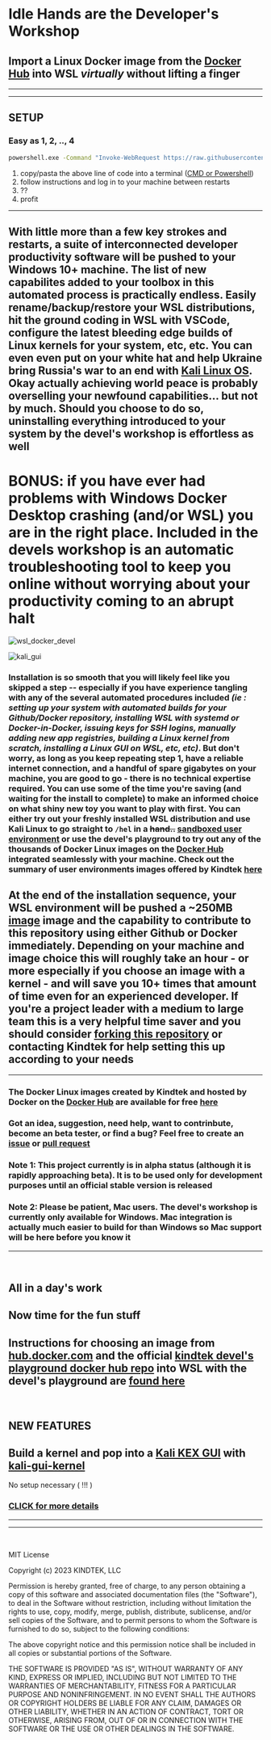 # Idle Hands are the **Developer's Workshop**

## Import a Linux Docker image from the [Docker Hub](https://hub.docker.com/search?q=&image_filter=official) into WSL _virtually_ without lifting a finger

---

---

## SETUP

### Easy as 1, 2, .., 4

```bat
powershell.exe -Command "Invoke-WebRequest https://raw.githubusercontent.com/kindtek/powerhell/dvl-works/devel-spawn.ps1 -OutFile $env:USERPROFILE/dvlp.ps1;powershell.exe -ExecutionPolicy RemoteSigned -File $env:USERPROFILE/dvlp.ps1 kali-git"


```

1. copy/pasta the above line of code into a terminal ([CMD or Powershell](https://www.wikihow.com/Open-Terminal-in-Windows))
2. follow instructions and log in to your machine between restarts
3. ??
4. profit



---

## With little more than a few key strokes and restarts, a suite of interconnected developer productivity software will be pushed to your Windows 10+ machine. The list of new capabilites added to your toolbox in this automated process is practically endless. Easily rename/backup/restore your WSL distributions, hit the ground coding in WSL with VSCode, configure the latest bleeding edge builds of Linux kernels for your system, etc, etc. You can even even put on your white hat and help Ukraine bring Russia's war to an end with [Kali Linux OS](https://www.kali.org/docs/wsl/win-kex/). Okay actually achieving world peace is probably overselling your newfound capabilities... but not by much. Should you choose to do so, uninstalling everything introduced to your system by the devel's workshop is effortless as well

# BONUS: if you have ever had problems with Windows Docker Desktop crashing (and/or WSL) you are in the right place. Included in the devels workshop is an automatic troubleshooting tool to keep you online without worrying about your productivity coming to an abrupt halt

![wsl_docker_devel](doc/devel_ui.png)

![kali_gui](doc/kali_gui.png)

### Installation is so smooth that you will likely feel like you skipped a step -- especially if you have experience tangling with any of the several automated procedures included _(ie : setting up your system with automated builds for your Github/Docker repository, installing WSL with systemd or Docker-in-Docker, issuing keys for SSH logins, manually adding new app registries, building a Linux kernel from scratch, installing a Linux GUI on WSL, etc, etc)_. But don't worry, as long as you keep repeating step 1, have a reliable internet connection, and a handful of spare gigabytes on your machine, you are good to go - there is no technical expertise required. You can use some of the time you're saving (and waiting for the install to complete) to make an informed choice on what shiny new toy you want to play with first. You can either try out your freshly installed WSL distribution and use Kali Linux to go straight to `/hel` in a ~~hand..~~ [sandboxed user environment](https://github.com/kindtek/devels-playground#line-dance-with-the-devel) or use the devel's playground to try out any of the thousands of Docker Linux images on the [Docker Hub](https://hub.docker.com/search?q=&image_filter=official) integrated seamlessly with your machine. Check out the summary of user environments images offered by Kindtek [here](https://github.com/kindtek/devels-playground#image-tags)

## At the end of the installation sequence, your WSL environment will be pushed a ~250MB [image](https://github.com/kindtek/devels-playground#kali-dind) image and the capability to contribute to this repository using either Github or Docker immediately. Depending on your machine and image choice this will roughly take an hour - or more especially if you choose an image with a kernel - and will save you 10+ times that amount of time even for an experienced developer. If you're a project leader with a medium to large team this is a very helpful time saver and you should consider [forking this repository](https://github.com/kindtek/devels-workshop/fork) or contacting Kindtek for help setting this up according to your needs

---

### The Docker Linux images created by Kindtek and hosted by Docker on the [Docker Hub](https://hub.docker.com/search?q=&image_filter=official) are available for free [here](https://github.com/kindtek/devels-playground#image-tags)

### Got an idea, suggestion, need help, want to contrinbute, become an beta tester, or find a bug? Feel free to create an [issue](https://github.com/kindtek/devels-workshop/issues) or [pull request](https://github.com/kindtek/devels-workshop/pulls)

### Note 1: This project currently is in alpha status (although it is rapidly approaching beta). It is to be used only for development purposes until an official stable version is released

### Note 2: Please be patient, Mac users. The devel's workshop is currently only available for Windows. Mac integration is actually much easier to build for than Windows so Mac support will be here before you know it

---

&nbsp;

## All in a day's work

## Now time for the fun stuff

## **Instructions for choosing an image from [hub.docker.com](https://hub.docker.com/search?q=&image_filter=official) and the official [kindtek devel's playground docker hub repo](https://hub.docker.com/r/kindtek/dvlp/tags) into WSL with the devel's playground are [found here](https://github.com/kindtek/devels-playground#idle-minds-are-the-developers-playground)**

&nbsp;

## NEW FEATURES

## Build a kernel and pop into a [Kali KEX GUI](https://www.kali.org/docs/wsl/win-kex/) with [kali-gui-kernel](https://hub.docker.com/r/kindtek/devels-playground/tags)

No setup necessary ( !!! )

### [CLICK for more details](https://github.com/kindtek/devels-playground#idle-minds-are-the-developers-playground)

---

---

&nbsp;

MIT License

Copyright (c) 2023 KINDTEK, LLC

Permission is hereby granted, free of charge, to any person obtaining a copy
of this software and associated documentation files (the "Software"), to deal
in the Software without restriction, including without limitation the rights
to use, copy, modify, merge, publish, distribute, sublicense, and/or sell
copies of the Software, and to permit persons to whom the Software is
furnished to do so, subject to the following conditions:

The above copyright notice and this permission notice shall be included in all
copies or substantial portions of the Software.

THE SOFTWARE IS PROVIDED "AS IS", WITHOUT WARRANTY OF ANY KIND, EXPRESS OR
IMPLIED, INCLUDING BUT NOT LIMITED TO THE WARRANTIES OF MERCHANTABILITY,
FITNESS FOR A PARTICULAR PURPOSE AND NONINFRINGEMENT. IN NO EVENT SHALL THE
AUTHORS OR COPYRIGHT HOLDERS BE LIABLE FOR ANY CLAIM, DAMAGES OR OTHER
LIABILITY, WHETHER IN AN ACTION OF CONTRACT, TORT OR OTHERWISE, ARISING FROM,
OUT OF OR IN CONNECTION WITH THE SOFTWARE OR THE USE OR OTHER DEALINGS IN THE
SOFTWARE.

&nbsp;

